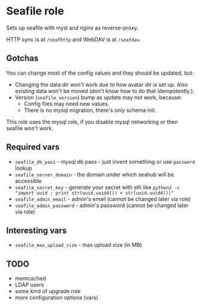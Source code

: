 Seafile role
============

Sets up seafile with mysl and nginx as reverse-proxy.

HTTP sync is at `/seafhttp` and WebDAV is at `/seafdav`.

## Gotchas

You can change most of the config values and they should be updated, but:
 - Changing the data dir won't work due to how avatar dir is set up. Also existing data won't be moved (don't know how to do that idempotently.).
 - Version (`seafile_version`) bump as update may not work, because:
    - Config files may need new values.
    - There is no mysql migration, there's only schema init.

This role uses the mysql role, if you disable mysql networking or then seafile won't work.

## Required vars

- `seafile_db_pass` - mysql db pass - just invent something or use `password` lookup
- `seafile_server_domain` - the domain under which seahub will be accessible
- `seafile_secret_key` - generate your secret with sth like `python2 -c "import uuid ; print str(uuid.uuid4()) + str(uuid.uuid4())"`
- `seafile_admin_email` - admin's email (cannot be changed later via role)
- `seafile_admin_password` - admin's password (cannot be changed later via role)

## Interesting vars
- `seafile_max_upload_size` - max upload size (in MB)


## TODO
- memcached
- LDAP users
- some kind of upgrade role
- more configuration options (vars)